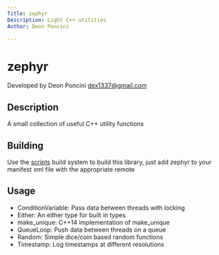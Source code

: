 ```yaml
---
Title: zephyr
Description: Light C++ utilities
Author: Deon Poncini

---
```

zephyr
===============

Developed by Deon Poncini <dex1337@gmail.com>

Description
-----------
A small collection of useful C++ utility functions

Building
--------
Use the [scripts](http://github.com/DeonPoncini/scripts) build system to build
this library, just add zephyr to your manifest xml file with the appropriate
remote

Usage
-----
* ConditionVariable: Pass data between threads with locking
* Either: An either type for built in types
* make\_unique: C++14 implementation of make\_unique
* QueueLoop: Push data between threads on a queue
* Random: Simple dice/coin based random functions
* Timestamp: Log timestamps at different resolutions
